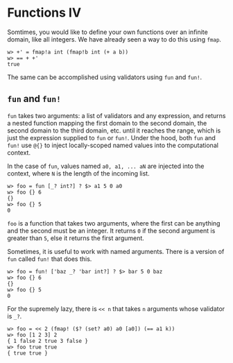 # Functions IV

Somtimes, you would like to define your own functions over an infinite domain, like all integers.  We have already seen a way to do this using `fmap`.

```
w> +' = fmap!a int (fmap!b int (+ a b))
w> == + +'
true
```

The same can be accomplished using validators using `fun` and `fun!`.

## `fun` and `fun!`

`fun` takes two arguments: a list of validators and any expression, and returns a nested function mapping the first domain to the second domain, the second domain to the third domain, etc. until it reaches the range, which is just the expression supplied to `fun` or `fun!`.  Under the hood, both `fun` and `fun!` use `@{}` to inject locally-scoped named values into the computational context.

In the case of `fun`, values named `a0, a1, ... aN` are injected into the context, where `N` is the length of the incoming list.

```
w> foo = fun [_? int?] ? $> a1 5 0 a0
w> foo {} 6
{}
w> foo {} 5
0
```

`foo` is a function that takes two arguments, where the first can be anything and the second must be an integer. It returns `0` if the second argument is greater than `5`, else it returns the first argument.

Sometimes, it is useful to work with named arguments.  There is a version of `fun` called `fun!` that does this.

```
w> foo = fun! ['baz _? 'bar int?] ? $> bar 5 0 baz
w> foo {} 6
{}
w> foo {} 5
0
```

For the supremely lazy, there is `<< n` that takes `n` arguments whose validator is `_?`.

```
w> foo = << 2 (fmap! ($? (set? a0) a0 [a0]) (== a1 k))
w> foo [1 2 3] 2
{ 1 false 2 true 3 false }
w> foo true true
{ true true }
```
